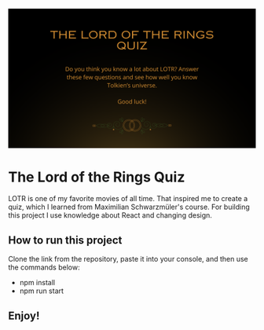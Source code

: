 ![My Image](./src/assets/lotr-readme.png)

# The Lord of the Rings Quiz

LOTR is one of my favorite movies of all time. That inspired me to create a quiz, which I learned from Maximilian Schwarzmüler's course. For building this project I use knowledge about React and changing design.

## How to run this project

Clone the link from the repository, paste it into your console, and then use the commands below:

- npm install
- npm run start

## Enjoy!
